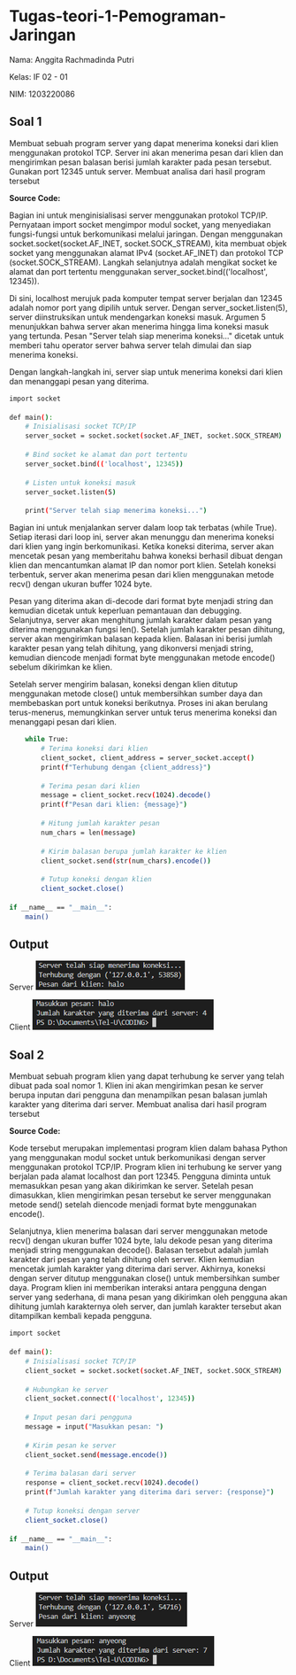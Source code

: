 # Tugas-teori-1-Pemograman-Jaringan

Nama: Anggita Rachmadinda Putri

Kelas: IF 02 - 01

NIM: 1203220086

## Soal 1
Membuat sebuah program server yang dapat menerima koneksi dari klien menggunakan protokol TCP. Server ini akan menerima pesan dari klien dan mengirimkan pesan balasan berisi jumlah karakter pada pesan tersebut. Gunakan port 12345 untuk server. Membuat analisa dari hasil program tersebut 

**Source Code:**

Bagian ini untuk menginisialisasi server menggunakan protokol TCP/IP. Pernyataan import socket mengimpor modul socket, yang menyediakan fungsi-fungsi untuk berkomunikasi melalui jaringan. Dengan menggunakan socket.socket(socket.AF_INET, socket.SOCK_STREAM), kita membuat objek socket yang menggunakan alamat IPv4 (socket.AF_INET) dan protokol TCP (socket.SOCK_STREAM). Langkah selanjutnya adalah mengikat socket ke alamat dan port tertentu menggunakan server_socket.bind(('localhost', 12345)).

Di sini, localhost merujuk pada komputer tempat server berjalan dan 12345 adalah nomor port yang dipilih untuk server. Dengan server_socket.listen(5), server diinstruksikan untuk mendengarkan koneksi masuk. Argumen 5 menunjukkan bahwa server akan menerima hingga lima koneksi masuk yang tertunda. Pesan "Server telah siap menerima koneksi..." dicetak untuk memberi tahu operator server bahwa server telah dimulai dan siap menerima koneksi.

Dengan langkah-langkah ini, server siap untuk menerima koneksi dari klien dan menanggapi pesan yang diterima.
```sh
import socket

def main():
    # Inisialisasi socket TCP/IP
    server_socket = socket.socket(socket.AF_INET, socket.SOCK_STREAM)

    # Bind socket ke alamat dan port tertentu
    server_socket.bind(('localhost', 12345))

    # Listen untuk koneksi masuk
    server_socket.listen(5)

    print("Server telah siap menerima koneksi...")
```

Bagian ini untuk menjalankan server dalam loop tak terbatas (while True). Setiap iterasi dari loop ini, server akan menunggu dan menerima koneksi dari klien yang ingin berkomunikasi. Ketika koneksi diterima, server akan mencetak pesan yang memberitahu bahwa koneksi berhasil dibuat dengan klien dan mencantumkan alamat IP dan nomor port klien. Setelah koneksi terbentuk, server akan menerima pesan dari klien menggunakan metode recv() dengan ukuran buffer 1024 byte.

Pesan yang diterima akan di-decode dari format byte menjadi string dan kemudian dicetak untuk keperluan pemantauan dan debugging. Selanjutnya, server akan menghitung jumlah karakter dalam pesan yang diterima menggunakan fungsi len(). Setelah jumlah karakter pesan dihitung, server akan mengirimkan balasan kepada klien. Balasan ini berisi jumlah karakter pesan yang telah dihitung, yang dikonversi menjadi string, kemudian diencode menjadi format byte menggunakan metode encode() sebelum dikirimkan ke klien. 

Setelah server mengirim balasan, koneksi dengan klien ditutup menggunakan metode close() untuk membersihkan sumber daya dan membebaskan port untuk koneksi berikutnya. Proses ini akan berulang terus-menerus, memungkinkan server untuk terus menerima koneksi dan menanggapi pesan dari klien.
```sh
    while True:
        # Terima koneksi dari klien
        client_socket, client_address = server_socket.accept()
        print(f"Terhubung dengan {client_address}")
        
        # Terima pesan dari klien
        message = client_socket.recv(1024).decode()
        print(f"Pesan dari klien: {message}")
        
        # Hitung jumlah karakter pesan
        num_chars = len(message)
        
        # Kirim balasan berupa jumlah karakter ke klien
        client_socket.send(str(num_chars).encode())
        
        # Tutup koneksi dengan klien
        client_socket.close()

if __name__ == "__main__":
    main()
```
## Output
Server
![reference image](/images/2.png)

Client
![reference image](/images/1.png)


## Soal 2
Membuat sebuah program klien yang dapat terhubung ke server yang telah dibuat pada soal nomor 1. Klien ini akan mengirimkan pesan ke server berupa inputan dari pengguna dan menampilkan pesan balasan jumlah karakter yang diterima dari server. Membuat analisa dari hasil program tersebut

**Source Code:**

Kode tersebut merupakan implementasi program klien dalam bahasa Python yang menggunakan modul socket untuk berkomunikasi dengan server menggunakan protokol TCP/IP. Program klien ini terhubung ke server yang berjalan pada alamat localhost dan port 12345. Pengguna diminta untuk memasukkan pesan yang akan dikirimkan ke server. Setelah pesan dimasukkan, klien mengirimkan pesan tersebut ke server menggunakan metode send() setelah diencode menjadi format byte menggunakan encode().

Selanjutnya, klien menerima balasan dari server menggunakan metode recv() dengan ukuran buffer 1024 byte, lalu dekode pesan yang diterima menjadi string menggunakan decode(). Balasan tersebut adalah jumlah karakter dari pesan yang telah dihitung oleh server. Klien kemudian mencetak jumlah karakter yang diterima dari server. Akhirnya, koneksi dengan server ditutup menggunakan close() untuk membersihkan sumber daya. Program klien ini memberikan interaksi antara pengguna dengan server yang sederhana, di mana pesan yang dikirimkan oleh pengguna akan dihitung jumlah karakternya oleh server, dan jumlah karakter tersebut akan ditampilkan kembali kepada pengguna.
```sh
import socket

def main():
    # Inisialisasi socket TCP/IP
    client_socket = socket.socket(socket.AF_INET, socket.SOCK_STREAM)

    # Hubungkan ke server
    client_socket.connect(('localhost', 12345))

    # Input pesan dari pengguna
    message = input("Masukkan pesan: ")

    # Kirim pesan ke server
    client_socket.send(message.encode())

    # Terima balasan dari server
    response = client_socket.recv(1024).decode()
    print(f"Jumlah karakter yang diterima dari server: {response}")

    # Tutup koneksi dengan server
    client_socket.close()

if __name__ == "__main__":
    main()
```
## Output

Server
![reference image](/images/3.png)

Client
![reference image](/images/4.png)
